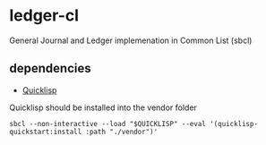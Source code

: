# ledger-cl

General Journal and Ledger implemenation in Common List (sbcl)

## dependencies

- [Quicklisp](https://www.quicklisp.org/beta/)

Quicklisp should be installed into the vendor folder

```shell
sbcl --non-interactive --load "$QUICKLISP" --eval '(quicklisp-quickstart:install :path "./vendor")'
```
